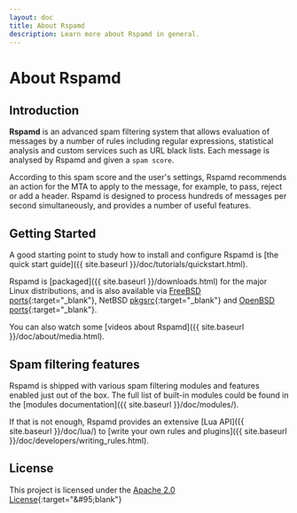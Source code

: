 ```yaml
---
layout: doc
title: About Rspamd
description: Learn more about Rspamd in general.
---
```

# About Rspamd

## Introduction

**Rspamd** is an advanced spam filtering system that allows evaluation of messages by a number of
rules including regular expressions, statistical analysis and custom services
such as URL black lists. Each message is analysed by Rspamd and given a `spam score`.

According to this spam score and the user's settings, Rspamd recommends an action for
the MTA to apply to the message, for example, to pass, reject or add a header.
Rspamd is designed to process hundreds of messages per second simultaneously, and provides a number of
useful features.

## Getting Started

A good starting point to study how to install and configure Rspamd is [the quick start guide]({{ site.baseurl }}/doc/tutorials/quickstart.html).

Rspamd is [packaged]({{ site.baseurl }}/downloads.html) for the major Linux distributions, and is also available via [FreeBSD ports](https://freshports.org/mail/rspamd){:target="&#95;blank"}, NetBSD [pkgsrc](https://pkgsrc.org){:target="&#95;blank"} and [OpenBSD ports](https://openports.pl/path/mail/rspamd){:target="&#95;blank"}.

You can also watch some [videos about Rspamd]({{ site.baseurl }}/doc/about/media.html).

## Spam filtering features

Rspamd is shipped with various spam filtering modules and features enabled just out of the box.
The full list of built-in modules could be found in the [modules documentation]({{ site.baseurl }}/doc/modules/).

If that is not enough, Rspamd provides an extensive [Lua API]({{ site.baseurl }}/doc/lua/) to [write your own rules and plugins]({{ site.baseurl }}/doc/developers/writing_rules.html).


## License

This project is licensed under the [Apache 2.0 License](https://tldrlegal.com/license/apache-license-2.0-(apache-2.0)){:target="&#95;blank"}
